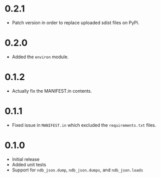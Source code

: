 0.2.1
=====
- Patch version in order to replace uploaded sdist files on PyPi.


0.2.0
====
- Added the `environ` module.


0.1.2
=====
- Actually fix the MANIFEST.in contents.


0.1.1
=====
- Fixed issue in `MANIFEST.in` which excluded the `requirements.txt` files.


0.1.0
=====
- Initial release
- Added unit tests
- Support for `ndb_json.dump`, `ndb_json.dumps`, and `ndb_json.loads`
